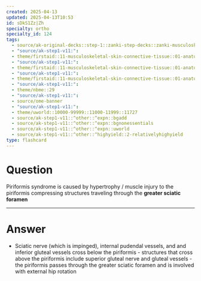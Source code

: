```yaml
---
created: 2025-04-13
updated: 2025-04-13T10:53
id: sDkS1Zz|Zh
specialty: ortho
specialty_id: 124
tags:
  - source/ak-original-decks::step-1::zanki-step-decks::zanki-musculoskeletal::musculoskeletal-pathology
  - "source/ak-step1-v11:": 
  - theme/firstaid::11-musculoskeletal-skin-connective-tissue::01-anatomy-&-physiology::09-lower-extremity-nerves::nerves::sciatic-nerve
  - "source/ak-step1-v11:": 
  - theme/firstaid::11-musculoskeletal-skin-connective-tissue::01-anatomy-&-physiology::12-signs-of-lumbosacral-radiculopathy
  - "source/ak-step1-v11:": 
  - theme/firstaid::11-musculoskeletal-skin-connective-tissue::01-anatomy-&-physiology::12-signs-of-lumbosacral-radiculopathy::sciatic-nerve
  - "source/ak-step1-v11:": 
  - theme/nbme::29
  - "source/ak-step1-v11:": 
  - source/ome-banner
  - "source/ak-step1-v11:": 
  - theme/uworld::10000-99999::11000-11999::11727
  - source/ak-step1-v11::^other::^expn::bgadd
  - source/ak-step1-v11::^other::^expn::bgnonessentials
  - source/ak-step1-v11::^other::^expn::uworld
  - source/ak-step1-v11::^other::^highyield::2-relativelyhighyield
type: flashcard
---
```


# Question
Piriformis syndrome is caused by hypertrophy / muscle injury to the piriformis compressing structures traveling through the **greater sciatic foramen**

---

# Answer
- Sciatic nerve (which is impinged), internal pudendal vessels, and and inferior gluteal vessels cross below the piriformis   - structures that cross above the piriformis include superior gluteal nerve and gluteal vessels    - the piriformis passes through the greater sciatic foramen and is involved with external hip rotation